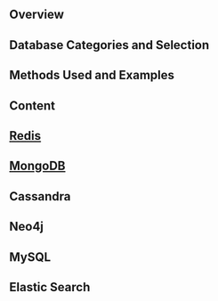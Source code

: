 ## Overview

## Database Categories and Selection

## Methods Used and Examples

## Content

## [Redis](Redis/Redis_Main.md)

## [MongoDB](MongoDB/Mongo_Main.md)

## Cassandra

## Neo4j

## MySQL

## Elastic Search